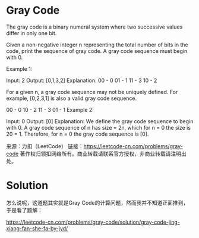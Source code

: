 # Gray Code

The gray code is a binary numeral system where two successive values differ in only one bit.

Given a non-negative integer n representing the total number of bits in the code, print the sequence of gray code. A gray code sequence must begin with 0.

Example 1:

Input: 2
Output: [0,1,3,2]
Explanation:
00 - 0
01 - 1
11 - 3
10 - 2

For a given n, a gray code sequence may not be uniquely defined.
For example, [0,2,3,1] is also a valid gray code sequence.

00 - 0
10 - 2
11 - 3
01 - 1
Example 2:

Input: 0
Output: [0]
Explanation: We define the gray code sequence to begin with 0.
             A gray code sequence of n has size = 2n, which for n = 0 the size is 20 = 1.
             Therefore, for n = 0 the gray code sequence is [0].

来源：力扣（LeetCode）
链接：https://leetcode-cn.com/problems/gray-code
著作权归领扣网络所有。商业转载请联系官方授权，非商业转载请注明出处。

# Solution

怎么说呢，这道题其实就是Gray Code的计算问题，然而我并不知道正面推到，于是看了题解：

https://leetcode-cn.com/problems/gray-code/solution/gray-code-jing-xiang-fan-she-fa-by-jyd/